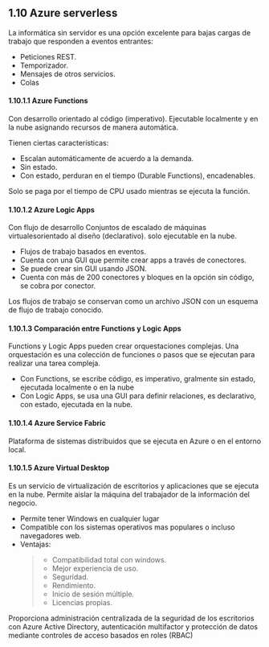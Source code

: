 ## 1.10 Azure serverless

La informática sin servidor es una opción excelente para bajas cargas de trabajo
que responden a eventos entrantes: 
* Peticiones REST. 
* Temporizador. 
* Mensajes de otros servicios. 
* Colas

#### 1.10.1.1 Azure Functions

Con desarrollo orientado al código (imperativo). Ejecutable localmente y en la
nube asignando recursos de manera automática.

Tienen ciertas características: 
* Escalan automáticamente de acuerdo a la demanda. 
* Sin estado. 
* Con estado, perduran en el tiempo (Durable Functions), encadenables.

Solo se paga por el tiempo de CPU usado mientras se ejecuta la función.

#### 1.10.1.2 Azure Logic Apps

Con flujo de desarrollo Conjuntos de escalado de máquinas virtualesorientado al
diseño (declarativo). solo ejecutable en la nube.

* Flujos de trabajo basados en eventos.
* Cuenta con una GUI que permite crear apps a través de conectores.
* Se puede crear sin GUI usando JSON.
* Cuenta con más de 200 conectores y bloques en la opción sin código, se cobra
    por conector.

Los flujos de trabajo se conservan como un archivo JSON con un esquema de flujo
de trabajo conocido.

#### 1.10.1.3 Comparación entre Functions y Logic Apps

Functions y Logic Apps pueden crear orquestaciones complejas. Una orquestación
es una colección de funciones o pasos que se ejecutan para realizar una tarea
compleja.

* Con Functions, se escribe código, es imperativo, gralmente sin estado,
    ejecutada localmente o en la nube
* Con Logic Apps, se usa una GUI para definir relaciones, es declarativo, con
    estado, ejecutada en la nube.

#### 1.10.1.4 Azure Service Fabric

Plataforma de sistemas distribuidos que se ejecuta en Azure o en el entorno
local.

#### 1.10.1.5 Azure Virtual Desktop

Es un servicio de virtualización de escritorios y aplicaciones que se ejecuta en
la nube. Permite aislar la máquina del trabajador de la información del negocio.

* Permite tener Windows en cualquier lugar
* Compatible con los sistemas operativos mas populares o incluso navegadores
web. 
* Ventajas: 
  > - Compatibilidad total con windows. 
  > - Mejor experiencia de uso. 
  > - Seguridad. 
  > - Rendimiento. 
  > - Inicio de sesión múltiple. 
  > - Licencias propias.

Proporciona administración centralizada de la seguridad de los escritorios con
Azure Active Directory, autenticación multifactor y protección de datos mediante
controles de acceso basados en roles (RBAC)

